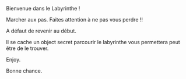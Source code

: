 Bienvenue dans le Labyrinthe !

Marcher aux pas.
Faites attention à ne pas vous perdre !! 

A défaut de revenir au début.

Il se cache un object secret parcourir le labyrinthe vous permettera peut être de le trouver.

Enjoy.

Bonne chance. 
